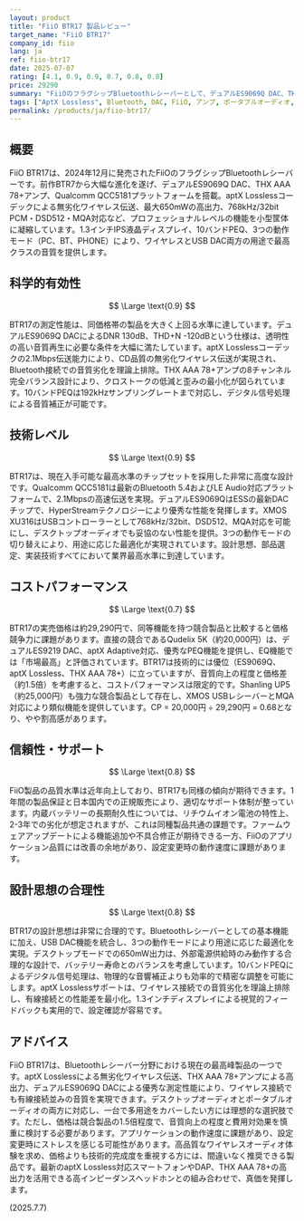 ```yaml
---
layout: product
title: "FiiO BTR17 製品レビュー"
target_name: "FiiO BTR17"
company_id: fiio
lang: ja
ref: fiio-btr17
date: 2025-07-07
rating: [4.1, 0.9, 0.9, 0.7, 0.8, 0.8]
price: 29290
summary: "FiiOのフラグシップBluetoothレシーバーとして、デュアルES9069Q DAC、THX AAA 78+アンプ、Qualcomm QCC5181プラットフォームを搭載し、aptX Losslessによる無劣化ワイヤレス伝送を実現。デスクトップモードでは650mWの高出力を発揮し、もはやDAP並みの音質と機能性を提供。768kHz/32bit PCM、DSD512、MQA対応により、あらゆるハイレゾ音源を高品質で再生できる多機能デバイス。"
tags: ["AptX Lossless", Bluetooth, DAC, FiiO, アンプ, ポータブルオーディオ, ワイヤレス]
permalink: /products/ja/fiio-btr17/
---
```


## 概要

FiiO BTR17は、2024年12月に発売されたFiiOのフラグシップBluetoothレシーバーです。前作BTR7から大幅な進化を遂げ、デュアルES9069Q DAC、THX AAA 78+アンプ、Qualcomm QCC5181プラットフォームを搭載。aptX Losslessコーデックによる無劣化ワイヤレス伝送、最大650mWの高出力、768kHz/32bit PCM・DSD512・MQA対応など、プロフェッショナルレベルの機能を小型筐体に凝縮しています。1.3インチIPS液晶ディスプレイ、10バンドPEQ、3つの動作モード（PC、BT、PHONE）により、ワイヤレスとUSB DAC両方の用途で最高クラスの音質を提供します。

## 科学的有効性

$$ \Large \text{0.9} $$

BTR17の測定性能は、同価格帯の製品を大きく上回る水準に達しています。デュアルES9069Q DACによるDNR 130dB、THD+N -120dBという仕様は、透明性の高い音質再生に必要な条件を大幅に満たしています。aptX Losslessコーデックの2.1Mbps伝送能力により、CD品質の無劣化ワイヤレス伝送が実現され、Bluetooth接続での音質劣化を理論上排除。THX AAA 78+アンプの8チャンネル完全バランス設計により、クロストークの低減と歪みの最小化が図られています。10バンドPEQは192kHzサンプリングレートまで対応し、デジタル信号処理による音質補正が可能です。

## 技術レベル

$$ \Large \text{0.9} $$

BTR17は、現在入手可能な最高水準のチップセットを採用した非常に高度な設計です。Qualcomm QCC5181は最新のBluetooth 5.4およびLE Audio対応プラットフォームで、2.1Mbpsの高速伝送を実現。デュアルES9069QはESSの最新DACチップで、HyperStreamテクノロジーにより優秀な性能を発揮します。XMOS XU316はUSBコントローラーとして768kHz/32bit、DSD512、MQA対応を可能にし、デスクトップオーディオでも妥協のない性能を提供。3つの動作モードの切り替えにより、用途に応じた最適化が実現されています。設計思想、部品選定、実装技術すべてにおいて業界最高水準に到達しています。

## コストパフォーマンス

$$ \Large \text{0.7} $$

BTR17の実売価格は約29,290円で、同等機能を持つ競合製品と比較すると価格競争力に課題があります。直接の競合であるQudelix 5K（約20,000円）は、デュアルES9219 DAC、aptX Adaptive対応、優秀なPEQ機能を提供し、EQ機能では「市場最高」と評価されています。BTR17は技術的には優位（ES9069Q、aptX Lossless、THX AAA 78+）に立っていますが、音質向上の程度と価格差（約1.5倍）を考慮すると、コストパフォーマンスは限定的です。Shanling UP5（約25,000円）も強力な競合製品として存在し、XMOS USBレシーバーとMQA対応により類似機能を提供しています。CP = 20,000円 ÷ 29,290円 = 0.68となり、やや割高感があります。

## 信頼性・サポート

$$ \Large \text{0.8} $$

FiiO製品の品質水準は近年向上しており、BTR17も同様の傾向が期待できます。1年間の製品保証と日本国内での正規販売により、適切なサポート体制が整っています。内蔵バッテリーの長期耐久性については、リチウムイオン電池の特性上、2-3年での劣化が想定されますが、これは同種製品共通の課題です。ファームウェアアップデートによる機能追加や不具合修正が期待できる一方、FiiOのアプリケーション品質には改善の余地があり、設定変更時の動作速度に課題があります。

## 設計思想の合理性

$$ \Large \text{0.8} $$

BTR17の設計思想は非常に合理的です。Bluetoothレシーバーとしての基本機能に加え、USB DAC機能を統合し、3つの動作モードにより用途に応じた最適化を実現。デスクトップモードでの650mW出力は、外部電源供給時のみ動作する合理的な設計で、バッテリー寿命とのバランスを考慮しています。10バンドPEQによるデジタル信号処理は、物理的な音響補正よりも効率的で精密な調整を可能にします。aptX Losslessサポートは、ワイヤレス接続での音質劣化を理論上排除し、有線接続との性能差を最小化。1.3インチディスプレイによる視覚的フィードバックも実用的で、設定確認が容易です。

## アドバイス

FiiO BTR17は、Bluetoothレシーバー分野における現在の最高峰製品の一つです。aptX Losslessによる無劣化ワイヤレス伝送、THX AAA 78+アンプによる高出力、デュアルES9069Q DACによる優秀な測定性能により、ワイヤレス接続でも有線接続並みの音質を実現できます。デスクトップオーディオとポータブルオーディオの両方に対応し、一台で多用途をカバーしたい方には理想的な選択肢です。ただし、価格は競合製品の1.5倍程度で、音質向上の程度と費用対効果を慎重に検討する必要があります。アプリケーションの動作速度に課題があり、設定変更時にストレスを感じる可能性があります。高品質なワイヤレスオーディオ体験を求め、価格よりも技術的完成度を重視する方には、間違いなく推奨できる製品です。最新のaptX Lossless対応スマートフォンやDAP、THX AAA 78+の高出力を活用できる高インピーダンスヘッドホンとの組み合わせで、真価を発揮します。

(2025.7.7)